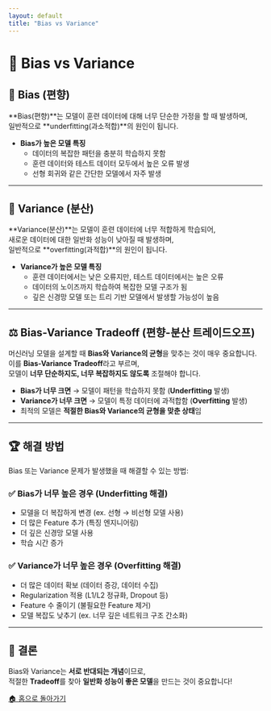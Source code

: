```yaml
---
layout: default
title: "Bias vs Variance"
---
```


# 📌 Bias vs Variance

## 📍 Bias (편향)
**Bias(편향)**는 모델이 훈련 데이터에 대해 너무 단순한 가정을 할 때 발생하며,  
일반적으로 **underfitting(과소적합)**의 원인이 됩니다.

- **Bias가 높은 모델 특징**
  - 데이터의 복잡한 패턴을 충분히 학습하지 못함
  - 훈련 데이터와 테스트 데이터 모두에서 높은 오류 발생
  - 선형 회귀와 같은 간단한 모델에서 자주 발생

---

## 📍 Variance (분산)
**Variance(분산)**는 모델이 훈련 데이터에 너무 적합하게 학습되어,  
새로운 데이터에 대한 일반화 성능이 낮아질 때 발생하며,  
일반적으로 **overfitting(과적합)**의 원인이 됩니다.

- **Variance가 높은 모델 특징**
  - 훈련 데이터에서는 낮은 오류지만, 테스트 데이터에서는 높은 오류
  - 데이터의 노이즈까지 학습하여 복잡한 모델 구조가 됨
  - 깊은 신경망 모델 또는 트리 기반 모델에서 발생할 가능성이 높음

---

## ⚖️ Bias-Variance Tradeoff (편향-분산 트레이드오프)

머신러닝 모델을 설계할 때 **Bias와 Variance의 균형**을 맞추는 것이 매우 중요합니다.  
이를 **Bias-Variance Tradeoff**라고 부르며,  
모델이 **너무 단순하지도, 너무 복잡하지도 않도록** 조절해야 합니다.

- **Bias가 너무 크면** → 모델이 패턴을 학습하지 못함 (**Underfitting** 발생)
- **Variance가 너무 크면** → 모델이 특정 데이터에 과적합함 (**Overfitting** 발생)
- 최적의 모델은 **적절한 Bias와 Variance의 균형을 맞춘 상태**임

---

## 🏆 해결 방법

Bias 또는 Variance 문제가 발생했을 때 해결할 수 있는 방법:

### ✅ Bias가 너무 높은 경우 (Underfitting 해결)
- 모델을 더 복잡하게 변경 (ex. 선형 → 비선형 모델 사용)
- 더 많은 Feature 추가 (특징 엔지니어링)
- 더 깊은 신경망 모델 사용
- 학습 시간 증가

### ✅ Variance가 너무 높은 경우 (Overfitting 해결)
- 더 많은 데이터 확보 (데이터 증강, 데이터 수집)
- Regularization 적용 (L1/L2 정규화, Dropout 등)
- Feature 수 줄이기 (불필요한 Feature 제거)
- 모델 복잡도 낮추기 (ex. 너무 깊은 네트워크 구조 간소화)

---

## 📌 결론
Bias와 Variance는 **서로 반대되는 개념**이므로,  
적절한 **Tradeoff**를 찾아 **일반화 성능이 좋은 모델**을 만드는 것이 중요합니다!  

[🏠 홈으로 돌아가기](../index.md)
